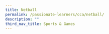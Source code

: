 ```yaml
---
title: Netball
permalink: /passionate-learners/cca/netball/
description: ""
third_nav_title: Sports & Games
---
```

